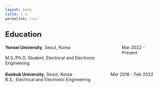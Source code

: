 ```yaml
---
layout: base
title: C.V.
permalink: /cv/
---
```


<div style="font-size: 1.5rem; margin-bottom: 20px;"><strong>Education</strong></div>
<div style="display: table; width: 100%; margin-bottom: 20px;">
  <div style="display: table-row;">
    <div style="display: table-cell; padding-right: 15px; vertical-align: top;">
      <strong>Yonsei University</strong>, Seoul, Korea
    </div>
    <div style="display: table-cell; vertical-align: top;">
      Mar 2022 - Present 
    </div>
  </div>
  <div style="display: table-row;">
    <div style="display: table-cell; padding-right: 15px; vertical-align: top;">
      M.S./Ph.D. Student, Electrical and Electronic Engineering
    </div>
  </div>
</div>

<div style="display: table; width: 100%; margin-bottom: 20px;">
  <div style="display: table-row;">
    <div style="display: table-cell; padding-right: 15px; vertical-align: top;">
      <strong>Konkuk University</strong>, Seoul, Korea
    </div>
    <div style="display: table-cell; vertical-align: top;">
      Mar 2016 - Feb 2022
    </div>
  </div>
  <div style="display: table-row;">
    <div style="display: table-cell; padding-right: 15px; vertical-align: top;">
      B.S., Electrical and Electronic Engineering
    </div>
  </div>
</div>
